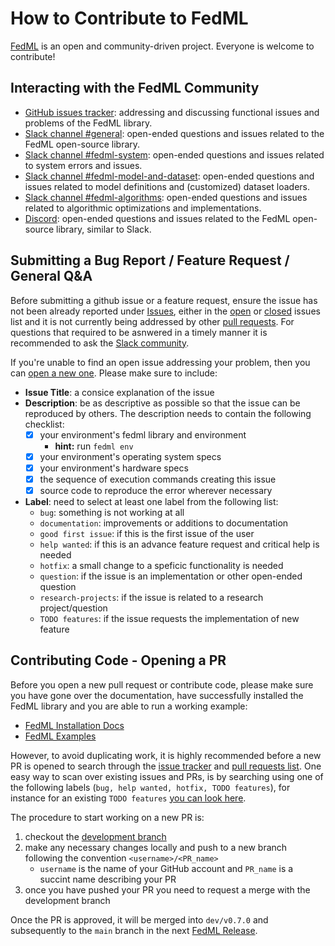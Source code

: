 # How to Contribute to FedML

[FedML](https://github.com/FedML-AI/FedML) is an open and community-driven project. Everyone is welcome to contribute!


## Interacting with the FedML Community

- [GitHub issues tracker](https://github.com/FedML-AI/FedML/issues): addressing and discussing functional issues and problems of the FedML library. 
- [Slack channel #general](https://fedml.slack.com/archives/C0172MH1PRV): open-ended questions and issues related to the FedML open-source library.
- [Slack channel #fedml-system](https://fedml.slack.com/archives/C01D33QU6PN): open-ended questions and issues related to system errors and issues.
- [Slack channel #fedml-model-and-dataset](https://fedml.slack.com/archives/C018797FC7J): open-ended questions and issues related to model definitions and (customized) dataset loaders.
- [Slack channel #fedml-algorithms](https://fedml.slack.com/archives/C017G2YQGFP): open-ended questions and issues related to algorithmic optimizations and implementations.
- [Discord](https://discord.gg/VcEBxSKh): open-ended questions and issues related to the FedML open-source library, similar to Slack.


## Submitting a Bug Report / Feature Request / General Q&A

Before submitting a github issue or a feature request, ensure the issue has not been already reported under
[Issues](https://github.com/FedML-AI/FedML/issues), either in the [open](https://github.com/FedML-AI/FedML/issues?q=is%3Aopen+is%3Aissue) or [closed](https://github.com/FedML-AI/FedML/issues?q=is%3Aissue+is%3Aclosed) issues list 
and it is not currently being addressed by other [pull requests](https://github.com/FedML-AI/FedML/pulls). For questions that required to be asnwered in a timely manner it is recommended to ask the [Slack community](https://fedml.slack.com/archives/C0172MH1PRV).

If you're unable to find an open issue addressing your problem, then you can [open a new one](https://github.com/FedML-AI/FedML/issues/new). Please make sure to include: 
- **Issue Title**: a consice explanation of the issue 
- **Description**: be as descriptive as possible so that the issue can be reproduced by others. The description needs to contain the following checklist:
    - [x] your environment's fedml library and environment
        - **hint:** run `fedml env`
    - [x] your environment's operating system specs
    - [x] your environment's hardware specs
    - [x] the sequence of execution commands creating this issue
    - [x] source code to reproduce the error wherever necessary
- **Label**: need to select at least one label from the following list:
    - `bug`: something is not working at all
    - `documentation`: improvements or additions to documentation
    - `good first issue`: if this is the first issue of the user
    - `help wanted`: if this is an advance feature request and critical help is needed
    - `hotfix`: a small change to a speficic functionality is needed
    - `question`: if the issue is an implementation or other open-ended question
    - `research-projects`: if the issue is related to a research project/question
    - `TODO features`: if the issue requests the implementation of new feature


## Contributing Code - Opening a PR

Before you open a new pull request or contribute code, please make sure you have gone over the documentation, have successfully installed the FedML library and you are able to run a working example:
- [FedML Installation Docs](https://doc.fedml.ai/open-source/installation)
- [FedML Examples](https://github.com/FedML-AI/FedML/tree/master/python/examples)

However, to avoid duplicating work, it is highly recommended before a new PR is opened to search through the
[issue tracker](https://github.com/FedML-AI/FedML/issues) and
[pull requests list](https://github.com/FedML-AI/FedML/pulls). One easy way to scan over existing issues and PRs, is by searching using one of the following labels 
(`bug, help wanted, hotfix, TODO features`), for instance for an existing `TODO features` [you can look here](https://github.com/FedML-AI/FedML/labels/TODO%20features).

The procedure to start working on a new PR is:
1. checkout the [development branch](https://github.com/FedML-AI/FedML/tree/dev/v0.7.0)
2. make any necessary changes locally and push to a new branch following the convention `<username>/<PR_name>`
    - `username` is the name of your GitHub account and `PR_name` is a succint name describing your PR
3.  once you have pushed your PR you need to request a merge with the development branch

Once the PR is approved, it will be merged into `dev/v0.7.0` and subsequently to the `main` branch in the next [FedML Release](https://github.com/FedML-AI/FedML/releases).

